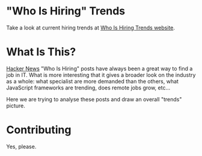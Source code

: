 # "Who Is Hiring" Trends
Take a look at current hiring trends at [Who Is Hiring Trends website](http://wih.mdnbar.com/).

# What Is This?
[Hacker News](https://news.ycombinator.com/) "Who Is Hiring" posts have always been a great way to find a job in IT. What is more interesting that it gives a broader look on the industry as a whole: what specialist are more demanded than the others, what JavaScript frameworks are trending, does remote jobs grow, etc...

Here we are trying to analyse these posts and draw an overall "trends" picture.

# Contributing
Yes, please.
